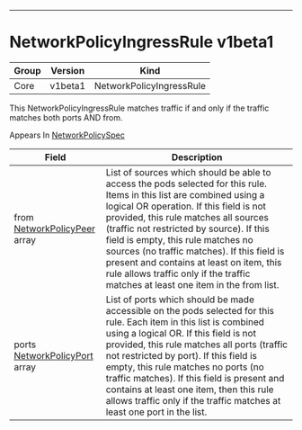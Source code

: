 

-----------
# NetworkPolicyIngressRule v1beta1



Group        | Version     | Kind
------------ | ---------- | -----------
Core | v1beta1 | NetworkPolicyIngressRule







This NetworkPolicyIngressRule matches traffic if and only if the traffic matches both ports AND from.

<aside class="notice">
Appears In <a href="#networkpolicyspec-v1beta1">NetworkPolicySpec</a> </aside>

Field        | Description
------------ | -----------
from <br /> [NetworkPolicyPeer](#networkpolicypeer-v1beta1) array | List of sources which should be able to access the pods selected for this rule. Items in this list are combined using a logical OR operation. If this field is not provided, this rule matches all sources (traffic not restricted by source). If this field is empty, this rule matches no sources (no traffic matches). If this field is present and contains at least on item, this rule allows traffic only if the traffic matches at least one item in the from list.
ports <br /> [NetworkPolicyPort](#networkpolicyport-v1beta1) array | List of ports which should be made accessible on the pods selected for this rule. Each item in this list is combined using a logical OR. If this field is not provided, this rule matches all ports (traffic not restricted by port). If this field is empty, this rule matches no ports (no traffic matches). If this field is present and contains at least one item, then this rule allows traffic only if the traffic matches at least one port in the list.






